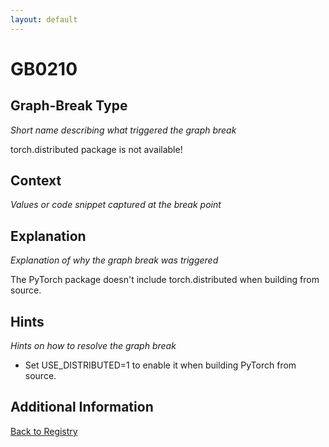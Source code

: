 ```yaml
---
layout: default
---
```

# GB0210

## Graph-Break Type
*Short name describing what triggered the graph break*

torch.distributed package is not available!

## Context
*Values or code snippet captured at the break point*



## Explanation
*Explanation of why the graph break was triggered*

The PyTorch package doesn't include torch.distributed when building from source.

## Hints
*Hints on how to resolve the graph break*

- Set USE_DISTRIBUTED=1 to enable it when building PyTorch from source.


## Additional Information

<!-- ADDITIONAL INFORMATION START - Add custom information below this line -->

<!-- ADDITIONAL INFORMATION END -->

[Back to Registry](../index.html)

